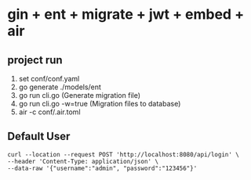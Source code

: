 # gin + ent + migrate + jwt + embed + air
## project run
1. set conf/conf.yaml
2. go generate ./models/ent
3. go run cli.go  (Generate migration file)
4. go run cli.go -w=true (Migration files to database)
5. air -c conf/.air.toml

## Default User
```shell
curl --location --request POST 'http://localhost:8080/api/login' \
--header 'Content-Type: application/json' \
--data-raw '{"username":"admin", "password":"123456"}'
```